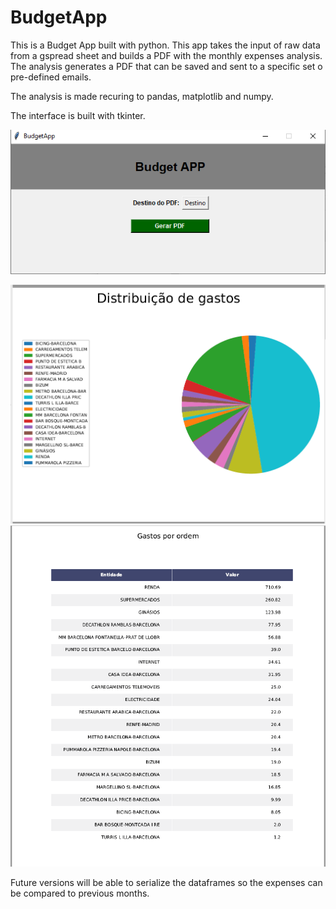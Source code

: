 # BudgetApp

This is a Budget App built with python. This app takes the input of raw data from a gspread sheet and builds a PDF with the monthly expenses analysis.
The analysis generates a PDF that can be saved and sent to a specific set o pre-defined emails.

The analysis is made recuring to pandas, matplotlib and numpy. 

The interface is built with tkinter.

![alt-text](BudgetApp/budgetapp.PNG "Application preview")

![alt-text](BudgetApp/pdfPage1.PNG "Analysis1")
![alt-text](BudgetApp/pdfPage2.PNG "Analysis2")

Future versions will be able to serialize the dataframes so the expenses can be compared to previous months.
